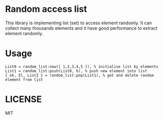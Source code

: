 # Random access list

This library is implementing list (set) to access element randomly.
It can collect many thousands elements and it have good performance to extract element randomly.

# Usage

```
List0 = random_list:new([ 1,2,3,4,5 ]), % initialise list by elements
List1 = random_list:push(List0, 6), % push new element into list
{ ok, El, List2 } = random_list:pop(List1), % get and delete random element from list
```

# LICENSE

MIT